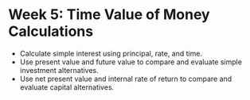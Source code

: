 # Week 5: Time Value of Money Calculations

- Calculate simple interest using principal, rate, and time.
- Use present value and future value to compare and evaluate simple investment alternatives.
- Use net present value and internal rate of return to compare and evaluate capital alternatives.

